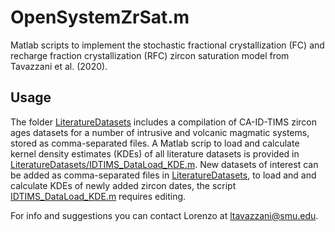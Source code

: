 # OpenSystemZrSat.m

Matlab scripts to implement the stochastic fractional crystallization (FC) and recharge fraction crystallization (RFC) zircon saturation model from Tavazzani et al. (2020).

## Usage

The folder [LiteratureDatasets](LiteratureDatasets/) includes a compilation of CA-ID-TIMS zircon ages datasets for a number of intrusive and volcanic magmatic systems, stored as comma-separated files. A Matlab scrip to load and calculate kernel density estimates (KDEs) of all literature datasets is provided in [LiteratureDatasets/IDTIMS_DataLoad_KDE.m](LiteratureDatasets/IDTIMS_DataLoad_KDE.m). New datasets of interest can be added as comma-separated files in [LiteratureDatasets](LiteratureDatasets/), to load and and calculate KDEs of newly added zircon dates, the script [IDTIMS_DataLoad_KDE.m](LiteratureDatasets/IDTIMS_DataLoad_KDE.m) requires editing. 

For info and suggestions you can contact Lorenzo at [ltavazzani@smu.edu](mailto:ltavazzani@smu.edu).
